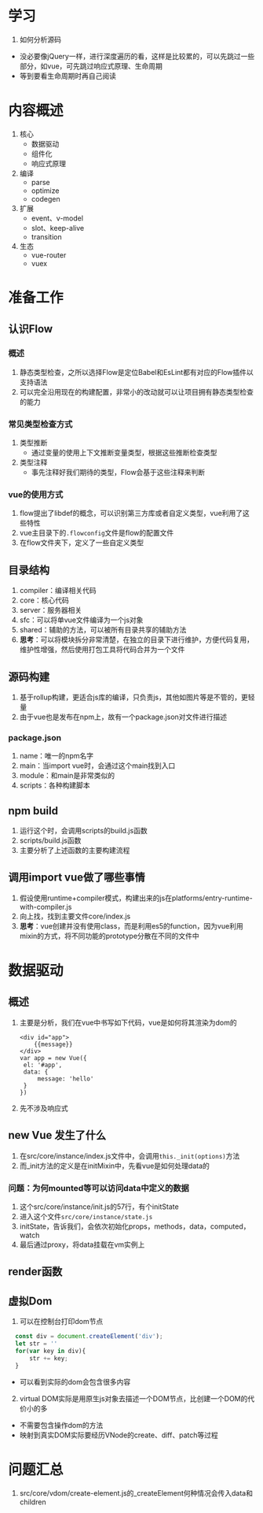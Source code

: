 # 学习
1. 如何分析源码
 - 没必要像jQuery一样，进行深度遍历的看，这样是比较累的，可以先跳过一些部分，如vue，可先跳过响应式原理、生命周期
 - 等到要看生命周期时再自己阅读
# 内容概述

1. 核心
   - 数据驱动
   - 组件化
   - 响应式原理
2. 编译
   - parse
   - optimize
   - codegen
3. 扩展
   - event、v-model
   - slot、keep-alive
   - transition
4. 生态
   - vue-router
   - vuex

# 准备工作

## 认识Flow

### 概述

1. 静态类型检查，之所以选择Flow是定位Babel和EsLint都有对应的Flow插件以支持语法
2. 可以完全沿用现在的构建配置，非常小的改动就可以让项目拥有静态类型检查的能力

### 常见类型检查方式

1. 类型推断
   - 通过变量的使用上下文推断变量类型，根据这些推断检查类型
2. 类型注释
   - 事先注释好我们期待的类型，Flow会基于这些注释来判断

### vue的使用方式

1. flow提出了libdef的概念，可以识别第三方库或者自定义类型，vue利用了这些特性
2. vue主目录下的`.flowconfig`文件是flow的配置文件
3. 在flow文件夹下，定义了一些自定义类型

## 目录结构

1. compiler：编译相关代码
2. core：核心代码
3. server：服务器相关
4. sfc：可以将单vue文件编译为一个js对象
5. shared：辅助的方法，可以被所有目录共享的辅助方法
6. **思考**：可以将模块拆分非常清楚，在独立的目录下进行维护，方便代码复用，维护性增强，然后使用打包工具将代码合并为一个文件


## 源码构建

1. 基于rollup构建，更适合js库的编译，只负责js，其他如图片等是不管的，更轻量
2. 由于vue也是发布在npm上，故有一个package.json对文件进行描述

### package.json

1. name：唯一的npm名字
2. main：当import vue时，会通过这个main找到入口
3. module：和main是非常类似的
4. scripts：各种构建脚本

## npm build

1. 运行这个时，会调用scripts的build.js函数
2. scripts/build.js函数
3. 主要分析了上述函数的主要构建流程

## 调用import vue做了哪些事情

1. 假设使用runtime+compiler模式，构建出来的js在platforms/entry-runtime-with-compiler.js
2. 向上找，找到主要文件core/index.js
3. **思考**：vue创建并没有使用class，而是利用es5的function，因为vue利用mixin的方式，将不同功能的prototype分散在不同的文件中

# 数据驱动

## 概述

1. 主要是分析，我们在vue中书写如下代码，vue是如何将其渲染为dom的

   ```vue
   <div id="app">
       {{message}}
   </div>
   var app = new Vue({
   	el: '#app',
   	data: {
   		message: 'hello'
   	}
   })
   ```

2. 先不涉及响应式

## new Vue 发生了什么

1. 在src/core/instance/index.js文件中，会调用`this._init(options)`方法
2. 而_init方法的定义是在initMixin中，先看vue是如何处理data的

### 问题：为何mounted等可以访问data中定义的数据

1. 这个src/core/instance/init.js的57行，有个initState
2. 进入这个文件`src/core/instance/state.js`
3. initState，告诉我们，会依次初始化props，methods，data，computed，watch
4. 最后通过proxy，将data挂载在vm实例上

## render函数

## 虚拟Dom
1. 可以在控制台打印dom节点
  ```javascript
    const div = document.createElement('div');
    let str = ''
    for(var key in div){
        str += key;
    }
  ```
  - 可以看到实际的dom会包含很多内容
2. virtual DOM实际是用原生js对象去描述一个DOM节点，比创建一个DOM的代价小的多
  - 不需要包含操作dom的方法
  - 映射到真实DOM实际要经历VNode的create、diff、patch等过程

# 问题汇总
1. src/core/vdom/create-element.js的_createElement何种情况会传入data和children